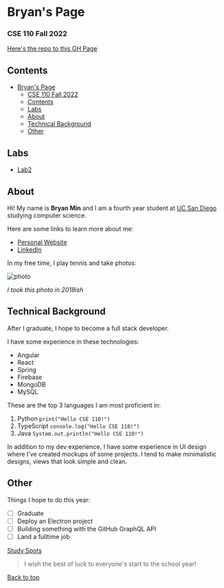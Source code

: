 # Bryan's Page
### CSE 110 Fall 2022
[Here's the repo to this GH Page](https://bdhmin.github.io/CSE110/)

## Contents
- [Bryan's Page](#bryans-page)
    - [CSE 110 Fall 2022](#cse-110-fall-2022)
  - [Contents](#contents)
  - [Labs](#labs)
  - [About](#about)
  - [Technical Background](#technical-background)
  - [Other](#other)

## Labs

- [Lab2](https://bdhmin.github.io/fa22-cse110-lab2/)

## About
Hi! My name is **Bryan Min** and I am a fourth year student at [UC San Diego](https://ucsd.edu/) studying 
computer science.

Here are some links to learn more about me:
- [Personal Website](https://bryanmin.me/)
- [LinkedIn](https://www.linkedin.com/in/bryanmin/)

In my free time, I play tennis and take photos:

![photo](https://avatars.githubusercontent.com/u/43192371?v=4)

*I took this photo in 2018ish*

## Technical Background

After I graduate, I hope to become a full stack developer.

I have some experience in these technologies:
- Angular
- React
- Spring
- Firebase
- MongoDB
- MySQL

These are the top 3 languages I am most proficient in:
1. Python `print("Hello CSE 110!")`
2. TypeScript `console.log("Hello CSE 110!")`
3. Java `System.out.println("Hello CSE 110!")`

In addition to my dev experience, I have some experience in UI design where I've created mockups of some projects. I tend to make minimalistic designs, views that look simple and clean.

## Other

Things I hope to do this year:
- [ ] Graduate
- [ ] Deploy an Electron project
- [ ] Building something with the GitHub GraphQL API
- [ ] Land a fulltime job

[Study Spots](study-spots.md)

> I wish the best of luck to everyone's start to the school year!

[Back to top](#bryans-page)
